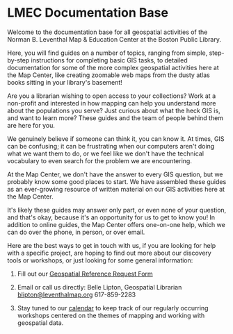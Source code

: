 # LMEC Documentation Base

Welcome to the documentation base for all geospatial activities of the Norman B. Leventhal Map & Education Center at the Boston Public Library. 

Here, you will find guides on a number of topics, ranging from simple, step-by-step instructions for completing basic GIS tasks, to detailed
documentation for some of the more complex geospatial activities here at the Map Center, like creating zoomable web
maps from the dusty atlas books sitting in your library's basement! 

Are you a librarian wishing to open access to your collections?
Work at a non-profit and interested in how mapping can help you understand more about the populations you serve?
Just curious about what the heck GIS is, and want to learn more? These guides and the team of people behind them are here for you.

We genuinely believe if someone can think it, you can know it. At times, GIS can be confusing; it can be
frustrating when our computers aren't doing what we want them to do, or we feel like we don't have the 
technical vocabulary to even search for the problem we are encountering. 


At the Map Center, we don't have the answer to every GIS question, but we probably know some good places to start. 
We have assembled these guides as an ever-growing resource of written material on our GIS activities here at the 
Map Center. 

It's likely these guides may answer only part, or even none of your question, and that's okay, because
it's an opportunity for us to get to know you! In addition to online guides, the Map Center offers one-on-one
help, which we can do over the phone, in person, or over email. 

Here are the best ways to get in touch with us, if you are looking for help with a specific project, are hoping to find out more
about our discovery tools or workshops, or just looking for some general information:

1. Fill out our [Geospatial Reference Request Form](https://www.leventhalmap.org/research/geospatial-data/ "Geospatial Reference Request Form.")

2. Email or call us directly: 
Belle Lipton, Geospatial Librarian 
blipton@leventhalmap.org 
617-859-2283 

3. Stay tuned to our [calendar](https://www.leventhalmap.org/calendar "calendar") to keep track of our regularly occurring workshops centered on the themes of mapping and working with geospatial data. 


